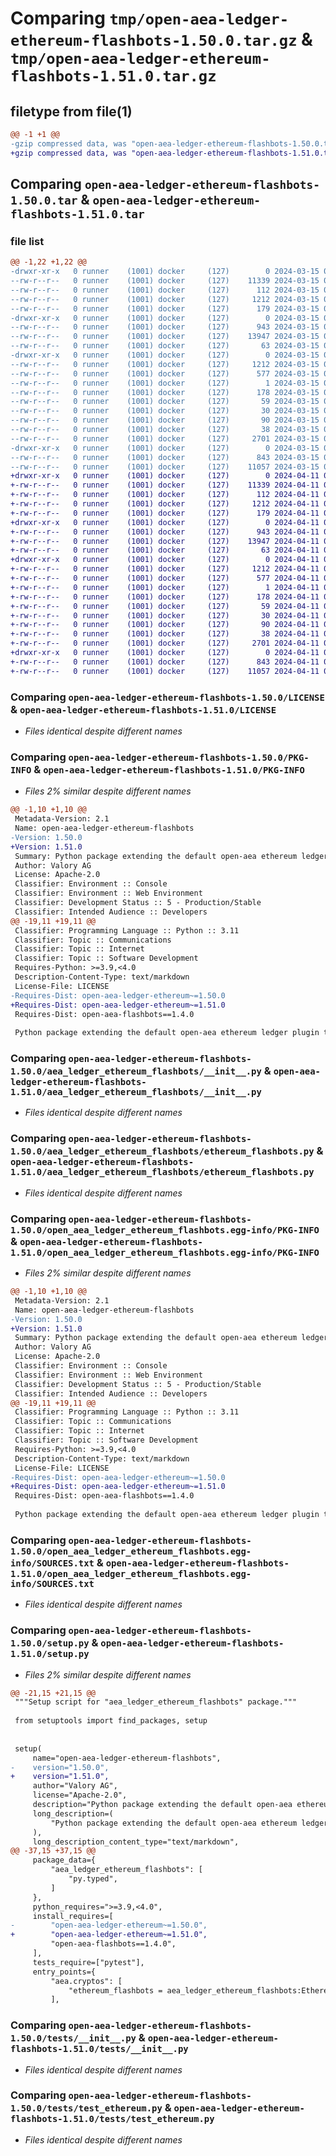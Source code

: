 # Comparing `tmp/open-aea-ledger-ethereum-flashbots-1.50.0.tar.gz` & `tmp/open-aea-ledger-ethereum-flashbots-1.51.0.tar.gz`

## filetype from file(1)

```diff
@@ -1 +1 @@
-gzip compressed data, was "open-aea-ledger-ethereum-flashbots-1.50.0.tar", last modified: Fri Mar 15 09:35:32 2024, max compression
+gzip compressed data, was "open-aea-ledger-ethereum-flashbots-1.51.0.tar", last modified: Thu Apr 11 03:16:28 2024, max compression
```

## Comparing `open-aea-ledger-ethereum-flashbots-1.50.0.tar` & `open-aea-ledger-ethereum-flashbots-1.51.0.tar`

### file list

```diff
@@ -1,22 +1,22 @@
-drwxr-xr-x   0 runner    (1001) docker     (127)        0 2024-03-15 09:35:32.892962 open-aea-ledger-ethereum-flashbots-1.50.0/
--rw-r--r--   0 runner    (1001) docker     (127)    11339 2024-03-15 09:35:01.000000 open-aea-ledger-ethereum-flashbots-1.50.0/LICENSE
--rw-r--r--   0 runner    (1001) docker     (127)      112 2024-03-15 09:35:01.000000 open-aea-ledger-ethereum-flashbots-1.50.0/MANIFEST.in
--rw-r--r--   0 runner    (1001) docker     (127)     1212 2024-03-15 09:35:32.892962 open-aea-ledger-ethereum-flashbots-1.50.0/PKG-INFO
--rw-r--r--   0 runner    (1001) docker     (127)      179 2024-03-15 09:35:01.000000 open-aea-ledger-ethereum-flashbots-1.50.0/README.md
-drwxr-xr-x   0 runner    (1001) docker     (127)        0 2024-03-15 09:35:32.888962 open-aea-ledger-ethereum-flashbots-1.50.0/aea_ledger_ethereum_flashbots/
--rw-r--r--   0 runner    (1001) docker     (127)      943 2024-03-15 09:35:01.000000 open-aea-ledger-ethereum-flashbots-1.50.0/aea_ledger_ethereum_flashbots/__init__.py
--rw-r--r--   0 runner    (1001) docker     (127)    13947 2024-03-15 09:35:01.000000 open-aea-ledger-ethereum-flashbots-1.50.0/aea_ledger_ethereum_flashbots/ethereum_flashbots.py
--rw-r--r--   0 runner    (1001) docker     (127)       63 2024-03-15 09:35:01.000000 open-aea-ledger-ethereum-flashbots-1.50.0/aea_ledger_ethereum_flashbots/py.typed
-drwxr-xr-x   0 runner    (1001) docker     (127)        0 2024-03-15 09:35:32.892962 open-aea-ledger-ethereum-flashbots-1.50.0/open_aea_ledger_ethereum_flashbots.egg-info/
--rw-r--r--   0 runner    (1001) docker     (127)     1212 2024-03-15 09:35:32.000000 open-aea-ledger-ethereum-flashbots-1.50.0/open_aea_ledger_ethereum_flashbots.egg-info/PKG-INFO
--rw-r--r--   0 runner    (1001) docker     (127)      577 2024-03-15 09:35:32.000000 open-aea-ledger-ethereum-flashbots-1.50.0/open_aea_ledger_ethereum_flashbots.egg-info/SOURCES.txt
--rw-r--r--   0 runner    (1001) docker     (127)        1 2024-03-15 09:35:32.000000 open-aea-ledger-ethereum-flashbots-1.50.0/open_aea_ledger_ethereum_flashbots.egg-info/dependency_links.txt
--rw-r--r--   0 runner    (1001) docker     (127)      178 2024-03-15 09:35:32.000000 open-aea-ledger-ethereum-flashbots-1.50.0/open_aea_ledger_ethereum_flashbots.egg-info/entry_points.txt
--rw-r--r--   0 runner    (1001) docker     (127)       59 2024-03-15 09:35:32.000000 open-aea-ledger-ethereum-flashbots-1.50.0/open_aea_ledger_ethereum_flashbots.egg-info/requires.txt
--rw-r--r--   0 runner    (1001) docker     (127)       30 2024-03-15 09:35:32.000000 open-aea-ledger-ethereum-flashbots-1.50.0/open_aea_ledger_ethereum_flashbots.egg-info/top_level.txt
--rw-r--r--   0 runner    (1001) docker     (127)       90 2024-03-15 09:35:01.000000 open-aea-ledger-ethereum-flashbots-1.50.0/pyproject.toml
--rw-r--r--   0 runner    (1001) docker     (127)       38 2024-03-15 09:35:32.892962 open-aea-ledger-ethereum-flashbots-1.50.0/setup.cfg
--rw-r--r--   0 runner    (1001) docker     (127)     2701 2024-03-15 09:35:01.000000 open-aea-ledger-ethereum-flashbots-1.50.0/setup.py
-drwxr-xr-x   0 runner    (1001) docker     (127)        0 2024-03-15 09:35:32.892962 open-aea-ledger-ethereum-flashbots-1.50.0/tests/
--rw-r--r--   0 runner    (1001) docker     (127)      843 2024-03-15 09:35:01.000000 open-aea-ledger-ethereum-flashbots-1.50.0/tests/__init__.py
--rw-r--r--   0 runner    (1001) docker     (127)    11057 2024-03-15 09:35:01.000000 open-aea-ledger-ethereum-flashbots-1.50.0/tests/test_ethereum.py
+drwxr-xr-x   0 runner    (1001) docker     (127)        0 2024-04-11 03:16:28.717441 open-aea-ledger-ethereum-flashbots-1.51.0/
+-rw-r--r--   0 runner    (1001) docker     (127)    11339 2024-04-11 03:15:53.000000 open-aea-ledger-ethereum-flashbots-1.51.0/LICENSE
+-rw-r--r--   0 runner    (1001) docker     (127)      112 2024-04-11 03:15:53.000000 open-aea-ledger-ethereum-flashbots-1.51.0/MANIFEST.in
+-rw-r--r--   0 runner    (1001) docker     (127)     1212 2024-04-11 03:16:28.717441 open-aea-ledger-ethereum-flashbots-1.51.0/PKG-INFO
+-rw-r--r--   0 runner    (1001) docker     (127)      179 2024-04-11 03:15:53.000000 open-aea-ledger-ethereum-flashbots-1.51.0/README.md
+drwxr-xr-x   0 runner    (1001) docker     (127)        0 2024-04-11 03:16:28.717441 open-aea-ledger-ethereum-flashbots-1.51.0/aea_ledger_ethereum_flashbots/
+-rw-r--r--   0 runner    (1001) docker     (127)      943 2024-04-11 03:15:53.000000 open-aea-ledger-ethereum-flashbots-1.51.0/aea_ledger_ethereum_flashbots/__init__.py
+-rw-r--r--   0 runner    (1001) docker     (127)    13947 2024-04-11 03:15:53.000000 open-aea-ledger-ethereum-flashbots-1.51.0/aea_ledger_ethereum_flashbots/ethereum_flashbots.py
+-rw-r--r--   0 runner    (1001) docker     (127)       63 2024-04-11 03:15:53.000000 open-aea-ledger-ethereum-flashbots-1.51.0/aea_ledger_ethereum_flashbots/py.typed
+drwxr-xr-x   0 runner    (1001) docker     (127)        0 2024-04-11 03:16:28.717441 open-aea-ledger-ethereum-flashbots-1.51.0/open_aea_ledger_ethereum_flashbots.egg-info/
+-rw-r--r--   0 runner    (1001) docker     (127)     1212 2024-04-11 03:16:28.000000 open-aea-ledger-ethereum-flashbots-1.51.0/open_aea_ledger_ethereum_flashbots.egg-info/PKG-INFO
+-rw-r--r--   0 runner    (1001) docker     (127)      577 2024-04-11 03:16:28.000000 open-aea-ledger-ethereum-flashbots-1.51.0/open_aea_ledger_ethereum_flashbots.egg-info/SOURCES.txt
+-rw-r--r--   0 runner    (1001) docker     (127)        1 2024-04-11 03:16:28.000000 open-aea-ledger-ethereum-flashbots-1.51.0/open_aea_ledger_ethereum_flashbots.egg-info/dependency_links.txt
+-rw-r--r--   0 runner    (1001) docker     (127)      178 2024-04-11 03:16:28.000000 open-aea-ledger-ethereum-flashbots-1.51.0/open_aea_ledger_ethereum_flashbots.egg-info/entry_points.txt
+-rw-r--r--   0 runner    (1001) docker     (127)       59 2024-04-11 03:16:28.000000 open-aea-ledger-ethereum-flashbots-1.51.0/open_aea_ledger_ethereum_flashbots.egg-info/requires.txt
+-rw-r--r--   0 runner    (1001) docker     (127)       30 2024-04-11 03:16:28.000000 open-aea-ledger-ethereum-flashbots-1.51.0/open_aea_ledger_ethereum_flashbots.egg-info/top_level.txt
+-rw-r--r--   0 runner    (1001) docker     (127)       90 2024-04-11 03:15:53.000000 open-aea-ledger-ethereum-flashbots-1.51.0/pyproject.toml
+-rw-r--r--   0 runner    (1001) docker     (127)       38 2024-04-11 03:16:28.717441 open-aea-ledger-ethereum-flashbots-1.51.0/setup.cfg
+-rw-r--r--   0 runner    (1001) docker     (127)     2701 2024-04-11 03:15:53.000000 open-aea-ledger-ethereum-flashbots-1.51.0/setup.py
+drwxr-xr-x   0 runner    (1001) docker     (127)        0 2024-04-11 03:16:28.717441 open-aea-ledger-ethereum-flashbots-1.51.0/tests/
+-rw-r--r--   0 runner    (1001) docker     (127)      843 2024-04-11 03:15:53.000000 open-aea-ledger-ethereum-flashbots-1.51.0/tests/__init__.py
+-rw-r--r--   0 runner    (1001) docker     (127)    11057 2024-04-11 03:15:53.000000 open-aea-ledger-ethereum-flashbots-1.51.0/tests/test_ethereum.py
```

### Comparing `open-aea-ledger-ethereum-flashbots-1.50.0/LICENSE` & `open-aea-ledger-ethereum-flashbots-1.51.0/LICENSE`

 * *Files identical despite different names*

### Comparing `open-aea-ledger-ethereum-flashbots-1.50.0/PKG-INFO` & `open-aea-ledger-ethereum-flashbots-1.51.0/PKG-INFO`

 * *Files 2% similar despite different names*

```diff
@@ -1,10 +1,10 @@
 Metadata-Version: 2.1
 Name: open-aea-ledger-ethereum-flashbots
-Version: 1.50.0
+Version: 1.51.0
 Summary: Python package extending the default open-aea ethereum ledger plugin to add support for flashbots.
 Author: Valory AG
 License: Apache-2.0
 Classifier: Environment :: Console
 Classifier: Environment :: Web Environment
 Classifier: Development Status :: 5 - Production/Stable
 Classifier: Intended Audience :: Developers
@@ -19,11 +19,11 @@
 Classifier: Programming Language :: Python :: 3.11
 Classifier: Topic :: Communications
 Classifier: Topic :: Internet
 Classifier: Topic :: Software Development
 Requires-Python: >=3.9,<4.0
 Description-Content-Type: text/markdown
 License-File: LICENSE
-Requires-Dist: open-aea-ledger-ethereum~=1.50.0
+Requires-Dist: open-aea-ledger-ethereum~=1.51.0
 Requires-Dist: open-aea-flashbots==1.4.0
 
 Python package extending the default open-aea ethereum ledger plugin to add support for flashbots.
```

### Comparing `open-aea-ledger-ethereum-flashbots-1.50.0/aea_ledger_ethereum_flashbots/__init__.py` & `open-aea-ledger-ethereum-flashbots-1.51.0/aea_ledger_ethereum_flashbots/__init__.py`

 * *Files identical despite different names*

### Comparing `open-aea-ledger-ethereum-flashbots-1.50.0/aea_ledger_ethereum_flashbots/ethereum_flashbots.py` & `open-aea-ledger-ethereum-flashbots-1.51.0/aea_ledger_ethereum_flashbots/ethereum_flashbots.py`

 * *Files identical despite different names*

### Comparing `open-aea-ledger-ethereum-flashbots-1.50.0/open_aea_ledger_ethereum_flashbots.egg-info/PKG-INFO` & `open-aea-ledger-ethereum-flashbots-1.51.0/open_aea_ledger_ethereum_flashbots.egg-info/PKG-INFO`

 * *Files 2% similar despite different names*

```diff
@@ -1,10 +1,10 @@
 Metadata-Version: 2.1
 Name: open-aea-ledger-ethereum-flashbots
-Version: 1.50.0
+Version: 1.51.0
 Summary: Python package extending the default open-aea ethereum ledger plugin to add support for flashbots.
 Author: Valory AG
 License: Apache-2.0
 Classifier: Environment :: Console
 Classifier: Environment :: Web Environment
 Classifier: Development Status :: 5 - Production/Stable
 Classifier: Intended Audience :: Developers
@@ -19,11 +19,11 @@
 Classifier: Programming Language :: Python :: 3.11
 Classifier: Topic :: Communications
 Classifier: Topic :: Internet
 Classifier: Topic :: Software Development
 Requires-Python: >=3.9,<4.0
 Description-Content-Type: text/markdown
 License-File: LICENSE
-Requires-Dist: open-aea-ledger-ethereum~=1.50.0
+Requires-Dist: open-aea-ledger-ethereum~=1.51.0
 Requires-Dist: open-aea-flashbots==1.4.0
 
 Python package extending the default open-aea ethereum ledger plugin to add support for flashbots.
```

### Comparing `open-aea-ledger-ethereum-flashbots-1.50.0/open_aea_ledger_ethereum_flashbots.egg-info/SOURCES.txt` & `open-aea-ledger-ethereum-flashbots-1.51.0/open_aea_ledger_ethereum_flashbots.egg-info/SOURCES.txt`

 * *Files identical despite different names*

### Comparing `open-aea-ledger-ethereum-flashbots-1.50.0/setup.py` & `open-aea-ledger-ethereum-flashbots-1.51.0/setup.py`

 * *Files 2% similar despite different names*

```diff
@@ -21,15 +21,15 @@
 """Setup script for "aea_ledger_ethereum_flashbots" package."""
 
 from setuptools import find_packages, setup
 
 
 setup(
     name="open-aea-ledger-ethereum-flashbots",
-    version="1.50.0",
+    version="1.51.0",
     author="Valory AG",
     license="Apache-2.0",
     description="Python package extending the default open-aea ethereum ledger plugin to add support for flashbots.",
     long_description=(
         "Python package extending the default open-aea ethereum ledger plugin to add support for flashbots."
     ),
     long_description_content_type="text/markdown",
@@ -37,15 +37,15 @@
     package_data={
         "aea_ledger_ethereum_flashbots": [
             "py.typed",
         ]
     },
     python_requires=">=3.9,<4.0",
     install_requires=[
-        "open-aea-ledger-ethereum~=1.50.0",
+        "open-aea-ledger-ethereum~=1.51.0",
         "open-aea-flashbots==1.4.0",
     ],
     tests_require=["pytest"],
     entry_points={
         "aea.cryptos": [
             "ethereum_flashbots = aea_ledger_ethereum_flashbots:EthereumFlashbotCrypto"
         ],
```

### Comparing `open-aea-ledger-ethereum-flashbots-1.50.0/tests/__init__.py` & `open-aea-ledger-ethereum-flashbots-1.51.0/tests/__init__.py`

 * *Files identical despite different names*

### Comparing `open-aea-ledger-ethereum-flashbots-1.50.0/tests/test_ethereum.py` & `open-aea-ledger-ethereum-flashbots-1.51.0/tests/test_ethereum.py`

 * *Files identical despite different names*

